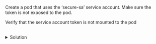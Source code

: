 Create a pod that uses the ‘secure-sa’ service account. Make sure the token is not exposed to the pod.

Verify that the service account token is not mounted to the pod

<br>
<details><summary>Solution</summary>
<br>

```bash
# create the YAML for a pod named 'secure-pod' by using kubectl with the '--dry-run=client' option, output to YAML and saved to a file 'pod.yaml'
cat <<EOF | kubectl apply -f -
apiVersion: v1
kind: Pod
metadata:
  name: secure-pod
spec:
  serviceAccountName: secure-sa
  containers:
  - image: nginx
    name: secure-pod
EOF

```{{exec}}

Verify that the service account token is NOT mounted to the pod
```bash
kubectl exec secure-pod -- cat /var/run/secrets/kubernetes.io/serviceaccount/token
```{{exec}}

</details>